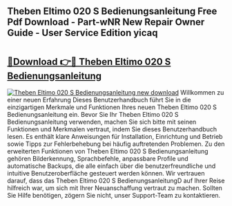 ## Theben Eltimo 020 S Bedienungsanleitung Free Pdf Download - Part-wNR New Repair Owner Guide - User Service Edition yicaq

# <h2><a href="http://df1z13.blite.top/?on=Theben+Eltimo+020+S+Bedienungsanleitung">🔗Download 👉🔴 Theben Eltimo 020 S Bedienungsanleitung</a></h2>

[![Theben Eltimo 020 S Bedienungsanleitung new download](https://i.imgur.com/lujVjoI.png)](http://df1z13.blite.top/?on=Theben+Eltimo+020+S+Bedienungsanleitung)
Willkommen zu einer neuen Erfahrung Dieses Benutzerhandbuch führt Sie in die einzigartigen Merkmale und Funktionen Ihres neuen Theben Eltimo 020 S Bedienungsanleitung ein. Bevor Sie Ihr Theben Eltimo 020 S Bedienungsanleitung verwenden, machen Sie sich bitte mit seinen Funktionen und Merkmalen vertraut, indem Sie dieses Benutzerhandbuch lesen. Es enthält klare Anweisungen für Installation, Einrichtung und Betrieb sowie Tipps zur Fehlerbehebung bei häufig auftretenden Problemen. Zu den erweiterten Funktionen von Theben Eltimo 020 S Bedienungsanleitung gehören Bilderkennung, Sprachbefehle, anpassbare Profile und automatische Backups, die alle einfach über die benutzerfreundliche und intuitive Benutzeroberfläche gesteuert werden können. Wir vertrauen darauf, dass das Theben Eltimo 020 S BedienungsanleitungD auf Ihrer Reise hilfreich war, um sich mit Ihrer Neuanschaffung vertraut zu machen. Sollten Sie Hilfe benötigen, zögern Sie nicht, unser Support-Team zu kontaktieren.
